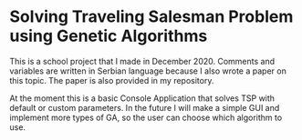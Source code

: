 # Solving Traveling Salesman Problem using Genetic Algorithms

This is a school project that I made in December 2020. Comments and variables are written in Serbian language because I also wrote a paper on this topic. The paper is also provided in my repository.

At the moment this is a basic Console Application that solves TSP with default or custom parameters.
In the future I will make a simple GUI and implement more types of GA, so the user can choose which algorithm to use.
